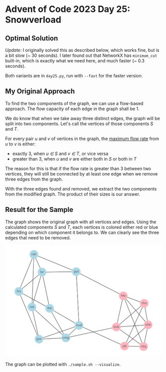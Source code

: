 # Advent of Code 2023 Day 25: Snowverload

## Optimal Solution

*Update*: I originally solved this as described below, which works fine, but is
a bit slow (~ 30 seconds). I later found out that NetworkX has `minimum_cut`
built-in, which is exactly what we need here, and much faster (~ 0.3 seconds).

Both variants are in `day25.py`, run with `--fast` for the faster version.

## My Original Approach

To find the two components of the graph, we can use a flow-based approach. The
flow capacity of each edge in the graph shall be 1.

We do know that when we take away three distinct edges, the graph will be split
into two components. Let's call the vertices of those components *S* and *T*.

For every pair *u* and *v* of vertices in the graph, the
[maximum flow rate](https://en.wikipedia.org/wiki/Maximum_flow_problem) from
*u* to *v* is either:

- exactly 3, when *u ∈ S* and *v ∈ T*, or vice versa
- greater than 3, when *u* and *v* are either both in *S* or both in *T*

The reason for this is that if the flow rate is greater than 3 between two
vertices, they will still be connected by at least one edge when we remove three
edges from the graph.

With the three edges found and removed, we extract the two components from the
modified graph. The product of their sizes is our answer.

## Result for the Sample

The graph shows the original graph with all vertices and edges. Using the
calculated components *S* and *T*, each vertices is colored either red or blue
depending on which component it belongs to. We can clearly see the three edges
that need to be removed.

![Sample Graph with Connected Components](./day25-sample-graph.svg)

The graph can be plotted with `./sample.sh --visualize`.
